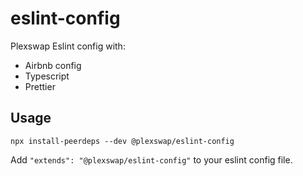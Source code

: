 # eslint-config

Plexswap Eslint config with:

- Airbnb config
- Typescript
- Prettier

## Usage

```
npx install-peerdeps --dev @plexswap/eslint-config
```

Add `"extends": "@plexswap/eslint-config"` to your eslint config file.
